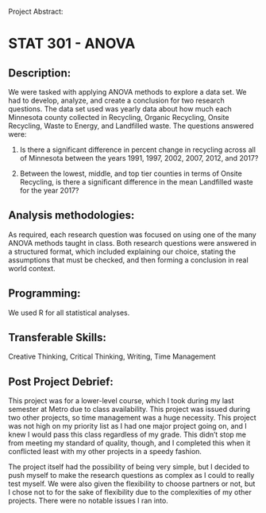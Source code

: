 Project Abstract:

# STAT 301 - ANOVA

## Description:

We were tasked with applying ANOVA methods to explore a data set. We had to develop, analyze, and create a conclusion for two research questions. The data set used was yearly data about how much each Minnesota county collected in Recycling, Organic Recycling, Onsite Recycling, Waste to Energy, and Landfilled waste. The questions answered were:

1)	Is there a significant difference in percent change in recycling across all of Minnesota between the years 1991, 1997, 2002, 2007, 2012, and 2017? 

2)	Between the lowest, middle, and top tier counties in terms of Onsite Recycling, is there a significant difference in the mean Landfilled waste for the year 2017? 

## Analysis methodologies:

As required, each research question was focused on using one of the many ANOVA methods taught in class. Both research questions were answered in a structured format, which included explaining our choice, stating the assumptions that must be checked, and then forming a conclusion in real world context.

## Programming:

We used R for all statistical analyses.

## Transferable Skills:

Creative Thinking, Critical Thinking, Writing, Time Management

## Post Project Debrief:

This project was for a lower-level course, which I took during my last semester at Metro due to class availability. This project was issued during two other projects, so time management was a huge necessity. This project was not high on my priority list as I had one major project going on, and I knew I would pass this class regardless of my grade. This didn’t stop me from meeting my standard of quality, though, and I completed this when it conflicted least with my other projects in a speedy fashion. 

The project itself had the possibility of being very simple, but I decided to push myself to make the research questions as complex as I could to really test myself. We were also given the flexibility to choose partners or not, but I chose not to for the sake of flexibility due to the complexities of my other projects. There were no notable issues I ran into.
